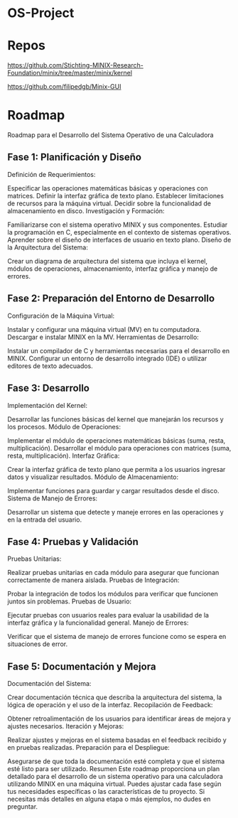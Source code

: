 # OS-Project
# Repos

https://github.com/Stichting-MINIX-Research-Foundation/minix/tree/master/minix/kernel

https://github.com/filipedgb/Minix-GUI

# Roadmap
Roadmap para el Desarrollo del Sistema Operativo de una Calculadora
## Fase 1: Planificación y Diseño
Definición de Requerimientos:

Especificar las operaciones matemáticas básicas y operaciones con matrices.
Definir la interfaz gráfica de texto plano.
Establecer limitaciones de recursos para la máquina virtual.
Decidir sobre la funcionalidad de almacenamiento en disco.
Investigación y Formación:

Familiarizarse con el sistema operativo MINIX y sus componentes.
Estudiar la programación en C, especialmente en el contexto de sistemas operativos.
Aprender sobre el diseño de interfaces de usuario en texto plano.
Diseño de la Arquitectura del Sistema:

Crear un diagrama de arquitectura del sistema que incluya el kernel, módulos de operaciones, almacenamiento, interfaz gráfica y manejo de errores.
## Fase 2: Preparación del Entorno de Desarrollo
Configuración de la Máquina Virtual: 

Instalar y configurar una máquina virtual (MV) en tu computadora.
Descargar e instalar MINIX en la MV.
Herramientas de Desarrollo:

Instalar un compilador de C y herramientas necesarias para el desarrollo en MINIX.
Configurar un entorno de desarrollo integrado (IDE) o utilizar editores de texto adecuados.
## Fase 3: Desarrollo
Implementación del Kernel:

Desarrollar las funciones básicas del kernel que manejarán los recursos y los procesos.
Módulo de Operaciones:

Implementar el módulo de operaciones matemáticas básicas (suma, resta, multiplicación).
Desarrollar el módulo para operaciones con matrices (suma, resta, multiplicación).
Interfaz Gráfica:

Crear la interfaz gráfica de texto plano que permita a los usuarios ingresar datos y visualizar resultados.
Módulo de Almacenamiento:

Implementar funciones para guardar y cargar resultados desde el disco.
Sistema de Manejo de Errores:

Desarrollar un sistema que detecte y maneje errores en las operaciones y en la entrada del usuario.
## Fase 4: Pruebas y Validación
Pruebas Unitarias:

Realizar pruebas unitarias en cada módulo para asegurar que funcionan correctamente de manera aislada.
Pruebas de Integración:

Probar la integración de todos los módulos para verificar que funcionen juntos sin problemas.
Pruebas de Usuario:

Ejecutar pruebas con usuarios reales para evaluar la usabilidad de la interfaz gráfica y la funcionalidad general.
Manejo de Errores:

Verificar que el sistema de manejo de errores funcione como se espera en situaciones de error.
## Fase 5: Documentación y Mejora
Documentación del Sistema:

Crear documentación técnica que describa la arquitectura del sistema, la lógica de operación y el uso de la interfaz.
Recopilación de Feedback:

Obtener retroalimentación de los usuarios para identificar áreas de mejora y ajustes necesarios.
Iteración y Mejoras:

Realizar ajustes y mejoras en el sistema basadas en el feedback recibido y en pruebas realizadas.
Preparación para el Despliegue:

Asegurarse de que toda la documentación esté completa y que el sistema esté listo para ser utilizado.
Resumen
Este roadmap proporciona un plan detallado para el desarrollo de un sistema operativo para una calculadora utilizando MINIX en una máquina virtual. Puedes ajustar cada fase según tus necesidades específicas o las características de tu proyecto. Si necesitas más detalles en alguna etapa o más ejemplos, no dudes en preguntar.


